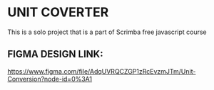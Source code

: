 # UNIT COVERTER
This is a solo project that is a part of Scrimba free javascript course
## FIGMA DESIGN LINK: 
https://www.figma.com/file/AdqUVRQCZGP1zRcEvzmJTm/Unit-Conversion?node-id=0%3A1
